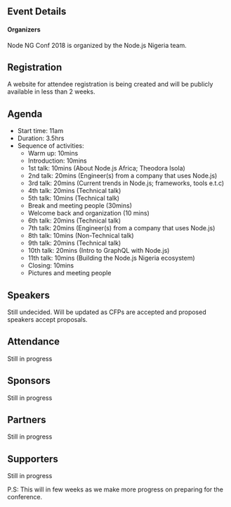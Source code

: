 ## Event Details

#### Organizers 
Node NG Conf 2018 is organized by the Node.js Nigeria team.

## Registration
A website for attendee registration is being created and will be publicly available in less than 2 weeks.

## Agenda
- Start time: 11am
- Duration: 3.5hrs
- Sequence of activities:
    - Warm up: 10mins
    - Introduction: 10mins
    - 1st talk: 10mins (About Node.js Africa; Theodora Isola)
    - 2nd talk: 20mins (Engineer(s) from a company that uses Node.js)
    - 3rd talk: 20mins (Current trends in Node.js; frameworks, tools e.t.c)
    - 4th talk: 20mins (Technical talk)
    - 5th talk: 10mins (Technical talk)
    - Break and meeting people (30mins)
    - Welcome back and organization (10 mins)
    - 6th talk: 20mins (Technical talk)
    - 7th talk: 20mins (Engineer(s) from a company that uses Node.js)
    - 8th talk: 10mins (Non-Technical talk)
    - 9th talk: 20mins (Technical talk)
    - 10th talk: 20mins (Intro to GraphQL with Node.js)
    - 11th talk: 10mins (Building the Node.js Nigeria ecosystem)
    - Closing: 10mins
    - Pictures and meeting people

## Speakers 
Still undecided. Will be updated as CFPs are accepted and proposed speakers accept proposals.


## Attendance 
Still in progress

## Sponsors
Still in progress

## Partners
Still in progress

## Supporters
Still in progress

P.S: This will in few weeks as we make more progress on preparing for the conference.
